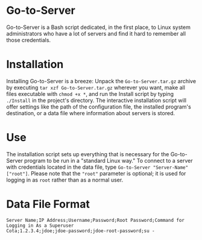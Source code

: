 # Go-to-Server
Go-to-Server is a Bash script dedicated, in the first place, to Linux system administrators who have a lot of servers and find it hard to remember all those credentials.
# Installation
Installing Go-to-Server is a breeze: Unpack the `Go-to-Server.tar.gz` archive by executing `tar xzf Go-to-Server.tar.gz` wherever you want, make all files executable with `chmod +x *`, and run the Install script by typing `./Install` in the project's directory. The interactive installation script will offer settings like the path of the configuration file, the installed program's destination, or a data file where information about servers is stored.
# Use
The installation script sets up everything that is necessary for the Go-to-Server program to be run in a "standard Linux way." To connect to a server with credentials located in the data file, type `Go-to-Server "Server-Name" ["root"]`. Please note that the `"root"` parameter is optional; it is used for logging in as `root` rather than as a normal user.
# Data File Format
    Server Name;IP Address;Username;Password;Root Password;Command for Logging in As a Superuser
    Cota;1.2.3.4;jdoe;jdoe-password;jdoe-root-password;su -
